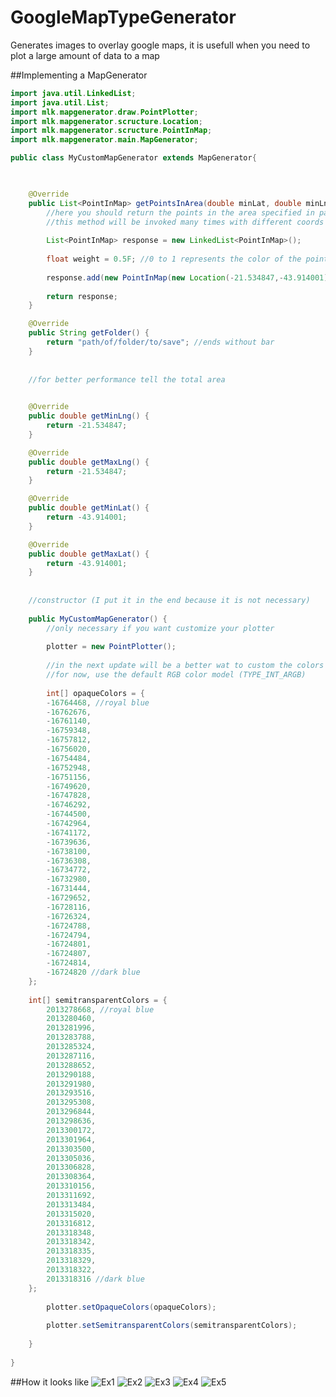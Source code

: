 GoogleMapTypeGenerator
==================

Generates images to overlay google maps, it is usefull when you need to plot a large amount of data to a map

##Implementing a MapGenerator

```java
import java.util.LinkedList;
import java.util.List;
import mlk.mapgenerator.draw.PointPlotter;
import mlk.mapgenerator.scructure.Location;
import mlk.mapgenerator.scructure.PointInMap;
import mlk.mapgenerator.main.MapGenerator;

public class MyCustomMapGenerator extends MapGenerator{

    

    @Override
    public List<PointInMap> getPointsInArea(double minLat, double minLng, double maxLat, double maxLng) {
        //here you should return the points in the area specified in params
        //this method will be invoked many times with different coords
        
        List<PointInMap> response = new LinkedList<PointInMap>();
        
        float weight = 0.5F; //0 to 1 represents the color of the point
        
        response.add(new PointInMap(new Location(-21.534847,-43.914001), weight));
        
        return response;
    }

    @Override
    public String getFolder() {
        return "path/of/folder/to/save"; //ends without bar
    }
    
    
    //for better performance tell the total area
    

    @Override
    public double getMinLng() {
        return -21.534847; 
    }

    @Override
    public double getMaxLng() {
        return -21.534847;
    }

    @Override
    public double getMinLat() {
        return -43.914001;
    }

    @Override
    public double getMaxLat() {
        return -43.914001;
    }
    
    
    //constructor (I put it in the end because it is not necessary)
    
    public MyCustomMapGenerator() {
        //only necessary if you want customize your plotter
        
        plotter = new PointPlotter();
        
        //in the next update will be a better wat to custom the colors
        //for now, use the default RGB color model (TYPE_INT_ARGB)
        
        int[] opaqueColors = {
        -16764468, //royal blue
        -16762676,
        -16761140,
        -16759348,
        -16757812,
        -16756020,
        -16754484,
        -16752948,
        -16751156,
        -16749620,
        -16747828,
        -16746292,
        -16744500,
        -16742964,
        -16741172,
        -16739636,
        -16738100,
        -16736308,
        -16734772,
        -16732980,
        -16731444,
        -16729652,
        -16728116,
        -16726324,
        -16724788,
        -16724794,
        -16724801,
        -16724807,
        -16724814,
        -16724820 //dark blue
    };
    
    int[] semitransparentColors = {
        2013278668, //royal blue
        2013280460,
        2013281996,
        2013283788,
        2013285324,
        2013287116,
        2013288652,
        2013290188,
        2013291980,
        2013293516,
        2013295308,
        2013296844,
        2013298636,
        2013300172,
        2013301964,
        2013303500,
        2013305036,
        2013306828,
        2013308364,
        2013310156,
        2013311692,
        2013313484,
        2013315020,
        2013316812,
        2013318348,
        2013318342,
        2013318335,
        2013318329,
        2013318322,
        2013318316 //dark blue
    };
        
        plotter.setOpaqueColors(opaqueColors);
        
        plotter.setSemitransparentColors(semitransparentColors); 
        
    }
    
}

```
##How it looks like
![Ex1](https://github.com/melanke/GoogleMapTypeGenerator/blob/master/readmefiles/ex1.png)
![Ex2](https://github.com/melanke/GoogleMapTypeGenerator/blob/master/readmefiles/ex2.png)
![Ex3](https://github.com/melanke/GoogleMapTypeGenerator/blob/master/readmefiles/ex3.png)
![Ex4](https://github.com/melanke/GoogleMapTypeGenerator/blob/master/readmefiles/ex4.png)
![Ex5](https://github.com/melanke/GoogleMapTypeGenerator/blob/master/readmefiles/ex5.png)
